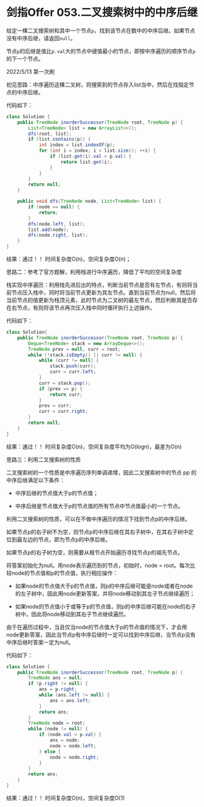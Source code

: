 # 剑指Offer 053.二叉搜索树中的中序后继

给定一棵二叉搜索树和其中一个节点`p`，找到该节点在数中的中序后继。如果节点没有中序后继，请返回`null`。

节点`p`的后继是值比`p.val`大的节点中键值最小的节点，即按中序遍历的顺序节点`p`的下一个节点。

2022/5/13 第一次刷

初见思路：中序遍历这棵二叉树，将搜索到的节点存入list当中，然后在找指定节点的中序后继。

代码如下：

```java
class Solution {
    public TreeNode inorderSuccessor(TreeNode root, TreeNode p) {
        List<TreeNode> list = new ArrayList<>();
        dfs(root, list);
        if (list.contains(p)) {
            int index = list.indexOf(p);
            for (int i = index; i < list.size(); ++i) {
                if (list.get(i).val > p.val) {
                    return list.get(i);
                }
            }
        }
        return null;
    }

    public void dfs(TreeNode node, List<TreeNode> list) {
        if (node == null) {
            return;
        }
        dfs(node.left, list);
        list.add(node);
        dfs(node.right, list);
    }
}
```

结果：通过！！ 时间复杂度O(n)，空间复杂度O(n)；

思路二：参考了官方题解，利用栈进行中序遍历，降低了平均的空间复杂度

栈实现中序遍历：利用栈先进后出的特点，判断当前节点是否有左节点，有则将当前节点压入栈中，同时将当前节点更新为其左节点。直到当前节点为null，然后将当前节点的值更新为栈顶元素，此时节点为二叉树的最左节点，然后判断其是否存在右节点，有则将该节点再次压入栈中同时循环执行上述操作。

代码如下：

```java
class Solution{
    public TreeNode inorderSuccessor(TreeNode root, TreeNode p) {
        Deque<TreeNode> stack = new ArrayDeque<>();
        TreeNode prev = null, curr = root;
        while (!stack.isEmpty() || curr != null) {
            while (curr != null) {
                stack.push(curr);
                curr = curr.left;
            }
            curr = stack.pop();
            if (prev == p) {
                return curr;
            }
            prev = curr;
            curr = curr.right;
        }
        return null;
    }
}
```

结果：通过！！ 时间复杂度O(n)，空间复杂度平均为O(logn)，最差为O(n)

思路三：利用二叉搜索树的性质

二叉搜索树的一个性质是中序遍历序列单调递增，因此二叉搜索树中的节点 pp 的中序后继满足以下条件：

- 中序后继的节点值大于p的节点值；

- 中序后继是节点值大于p的节点值的所有节点中节点值最小的一个节点。

利用二叉搜索树的性质，可以在不做中序遍历的情况下找到节点p的中序后继。

如果节点p的右子树不为空，则节点p的中序后继在其右子树中，在其右子树中定位到最左边的节点，即为节点p的中序后继。

如果节点p的右子树为空，则需要从根节点开始遍历寻找节点p的祖先节点。

将答案初始化为null。用node表示遍历到的节点，初始时，node = root。每次比较node的节点值和p的节点值，执行相应操作：

- 如果node的节点值大于p的节点值，则p的中序后继可能是node或者在node的左子树中，因此用node更新答案，并将node移动到其左子节点继续遍历；

- 如果node的节点值小于或等于p的节点值，则p的中序后继可能在node的右子树中，因此将node移动到其右子节点继续遍历。

由于在遍历过程中，当且仅当node的节点值大于p的节点值的情况下，才会用node更新答案，因此当节点p有中序后继时一定可以找到中序后继，当节点p没有中序后继时答案一定为null。

代码如下：

```java
class Solution {
    public TreeNode inorderSuccessor(TreeNode root, TreeNode p) {
        TreeNode ans = null;
        if (p.right != null) {
            ans = p.right;
            while (ans.left != null) {
                ans = ans.left;
            }
            return ans;
        }
        TreeNode node = root;
        while (node != null) {
            if (node.val > p.val) {
                ans = node;
                node = node.left;
            } else {
                node = node.right;
            }
        }
        return ans;
    }
}
```

结果：通过！！ 时间复杂度O(n)，空间复杂度O(1)
